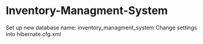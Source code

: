 # Inventory-Managment-System

Set up new database name: inventory_managment_system
Change settings into hibernate.cfg.xml